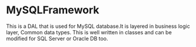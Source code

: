# MySQLFramework
This is a DAL that is used for MySQL database.It is layered in business logic layer, Common data types. This is well written in classes and can be modified for SQL Server or Oracle DB too. 
